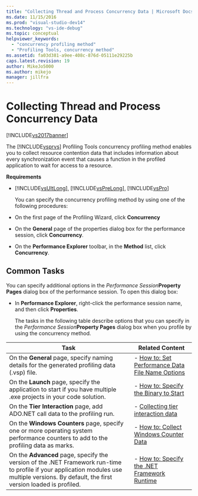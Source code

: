 ```yaml
---
title: "Collecting Thread and Process Concurrency Data | Microsoft Docs"
ms.date: 11/15/2016
ms.prod: "visual-studio-dev14"
ms.technology: "vs-ide-debug"
ms.topic: conceptual
helpviewer_keywords: 
  - "concurrency profiling method"
  - "Profiling Tools, concurrency method"
ms.assetid: fa03d381-a9ee-408c-876d-05111e29225b
caps.latest.revision: 19
author: MikeJo5000
ms.author: mikejo
manager: jillfra
---
```

# Collecting Thread and Process Concurrency Data
[!INCLUDE[vs2017banner](../includes/vs2017banner.md)]

The [!INCLUDE[vsprvs](../includes/vsprvs-md.md)] Profiling Tools concurrency profiling method enables you to collect resource contention data that includes information about every synchronization event that causes a function in the profiled application to wait for access to a resource.  
  
 **Requirements**  
  
- [!INCLUDE[vsUltLong](../includes/vsultlong-md.md)], [!INCLUDE[vsPreLong](../includes/vsprelong-md.md)], [!INCLUDE[vsPro](../includes/vspro-md.md)]  
  
  You can specify the concurrency profiling method by using one of the following procedures:  
  
- On the first page of the Profiling Wizard, click **Concurrency**  
  
- On the **General** page of the properties dialog box for the performance session, click **Concurrency**.  
  
- On the **Performance Explorer** toolbar, in the **Method** list, click **Concurrency**.  
  
## Common Tasks  
 You can specify additional options in the _Performance Session_**Property Pages** dialog box of the performance session. To open this dialog box:  
  
- In **Performance Explorer**, right-click the performance session name, and then click **Properties**.  
  
  The tasks in the following table describe options that you can specify in the _Performance Session_**Property Pages** dialog box when you profile by using the concurrency method.  
  
|Task|Related Content|  
|----------|---------------------|  
|On the **General** page, specify naming details for the generated profiling data (.vsp) file.|-   [How to: Set Performance Data File Name Options](../profiling/how-to-set-performance-data-file-name-options.md)|  
|On the **Launch** page, specify the application to start if you have multiple .exe projects in your code solution.|-   [How to: Specify the Binary to Start](../profiling/how-to-specify-the-binary-to-start.md)|  
|On the **Tier Interaction** page, add ADO.NET call data to the profiling run.|-   [Collecting tier interaction data](../profiling/collecting-tier-interaction-data.md)|  
|On the **Windows Counters** page, specify one or more operating system performance counters to add to the profiling data as marks.|-   [How to: Collect Windows Counter Data](../profiling/how-to-collect-windows-counter-data.md)|  
|On the **Advanced** page, specify the version of the .NET Framework run-time to profile if your application modules use multiple versions. By default, the first version loaded is profiled.|-   [How to: Specify the .NET Framework Runtime](../profiling/how-to-specify-the-dotnet-framework-runtime.md)|
